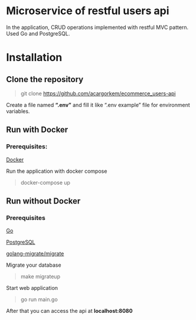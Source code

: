 # Microservice of restful users api
In the application, CRUD operations implemented with restful MVC pattern. Used Go and PostgreSQL.   

# Installation

## Clone the repository

> git clone https://github.com/acargorkem/ecommerce_users-api

Create a file named <strong>“.env”</strong> and fill it like “.env example” file for environment variables.

## Run with Docker
### Prerequisites:
[Docker](https://docs.docker.com/get-docker/)

Run the application with docker compose

> docker-compose up

## Run without Docker

### Prerequisites
[Go](https://go.dev/doc/install)

[PostgreSQL](https://www.postgresql.org/download/)

[golang-migrate/migrate](https://github.com/golang-migrate/migrate)

Migrate your database

>make migrateup

Start web application

>go run main.go

After that you can access the api at <strong>localhost:8080</strong>
